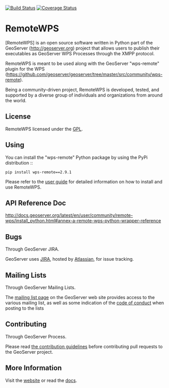 [![Build Status](https://travis-ci.org/geoserver/wps-remote.svg?branch=master)](https://travis-ci.org/geoserver/wps-remote)
[![Coverage Status](https://coveralls.io/repos/github/geoserver/wps-remote/badge.svg?branch=master)](https://coveralls.io/github/geoserver/wps-remote?branch=master)

RemoteWPS
=========

[RemoteWPS] is an open source software written in Python part of the GeoServer (http://geoserver.org) 
project that allows users to publish their executables as GeoServer WPS Processes through the XMPP protocol.

RemoteWPS is meant to be used along with the GeoServer "wps-remote" plugin for the WPS
(https://github.com/geoserver/geoserver/tree/master/src/community/wps-remote).

Being a community-driven project, RemoteWPS is developed, tested, and supported by a diverse group of 
individuals and organizations from around the world.

## License

RemoteWPS licensed under the [GPL](http://www.gnu.org/licenses/old-licenses/gpl-2.0.html).

## Using

You can install the "wps-remote" Python package by using the PyPi distribution ::

    pip install wps-remote==2.9.1

Please refer to the [user guide](http://docs.geoserver.org/latest/en/user/community/remote-wps/index.html) for detailed 
information on how to install and use RemoteWPS.

## API Reference Doc

http://docs.geoserver.org/latest/en/user/community/remote-wps/install_python.html#annex-a-remote-wps-python-wrapper-reference

## Bugs

Through GeoServer JIRA.

GeoServer uses [JIRA](https://osgeo-org.atlassian.net/projects/GEOS), hosted by 
[Atlassian](https://www.atlassian.com/), for issue tracking.

## Mailing Lists

Through GeoServer Mailing Lists.

The [mailing list page](http://geoserver.org/comm/) on the GeoServer web site provides
access to the various mailing list, as well as some indication of the [code of conduct](http://geoserver.org/comm/userlist-guidelines.html) when posting to the lists

## Contributing

Through GeoServer Process.

Please read [the contribution guidelines](https://github.com/geoserver/geoserver/blob/master/CONTRIBUTING.md) before contributing pull requests to the GeoServer project.

## More Information

Visit the [website](http://geoserver.org/) or read the [docs](http://docs.geoserver.org/). 
